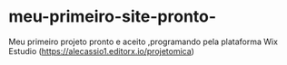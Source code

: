 # meu-primeiro-site-pronto-
Meu primeiro projeto pronto e aceito ,programando pela plataforma Wix Estudio
(https://alecassio1.editorx.io/projetomica)
